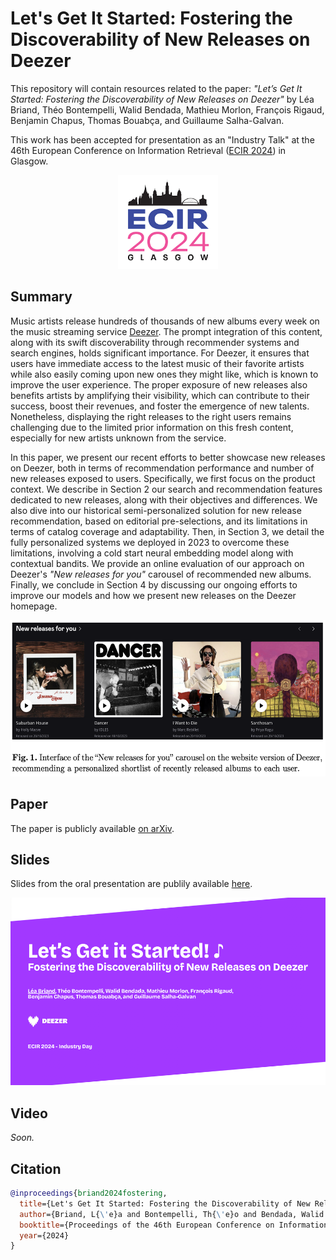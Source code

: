 # Let's Get It Started: Fostering the Discoverability of New Releases on Deezer

This repository will contain resources related to the paper: _"Let’s Get It Started: Fostering the Discoverability of New Releases on Deezer"_ by Léa Briand, Théo Bontempelli, Walid Bendada, Mathieu Morlon, François Rigaud, Benjamin Chapus, Thomas Bouabça, and Guillaume Salha-Galvan.

This work has been accepted for presentation as an "Industry Talk" at the 46th European Conference on Information Retrieval  ([ECIR 2024](https://www.ecir2024.org/)) in Glasgow.

<p align="center">
  <img height="150" src="figures/ecir.png">
</p>


## Summary 

Music artists release hundreds of thousands of new albums every week on the music streaming service [Deezer](https://www.deezer.com/fr/).
The prompt integration of this content, along with its swift discoverability through recommender systems and search engines, holds significant importance. For Deezer, it ensures that users have immediate access to the latest music of their favorite artists while also easily coming upon new ones they might like, which is known to improve the user experience. The proper exposure of new releases also benefits artists by amplifying their visibility, which
can contribute to their success, boost their revenues, and foster the emergence
of new talents. Nonetheless, displaying the right releases to the right users remains challenging due to the limited prior information on this fresh content, especially for new artists unknown from the service.

In this paper, we present our recent efforts to better showcase new releases on Deezer, both in terms of recommendation performance and number of new releases exposed to users. Specifically, we first focus on the product context. We describe in Section 2 our search and recommendation features dedicated to new releases, along with their objectives and differences. We also dive into our historical semi-personalized solution for new release recommendation, based on editorial pre-selections, and its limitations in terms of catalog coverage and adaptability. Then, in Section 3, we detail the fully personalized systems we deployed in 2023 to overcome these limitations, involving a cold start neural embedding model along with contextual bandits. We provide an online evaluation of our approach on Deezer's _"New releases for you"_ carousel of recommended new albums. Finally, we conclude in Section 4 by discussing our ongoing efforts to improve our models and how we present new releases on the Deezer homepage.

<p align="center">
  <img height="250" src="figures/carousel.png">
</p>


## Paper

The paper is publicly available [on arXiv](https://arxiv.org/pdf/2401.02827.pdf).

## Slides

Slides from the oral presentation are publily available [here](https://github.com/deezer/new-releases-ecir2024/blob/main/slides/briand_ecir2024.pdf).

<p align="center">
  <img height="300" src="figures/cover.png">
</p>


## Video

_Soon._

## Citation

```BibTeX
@inproceedings{briand2024fostering,
  title={Let's Get It Started: Fostering the Discoverability of New Releases on Deezer},
  author={Briand, L{\'e}a and Bontempelli, Th{\'e}o and Bendada, Walid and Morlon, Mathieu and Rigaud, Fran{\c{c}}ois and Chapus, Benjamin and Bouab{\c{c}}a, Thomas and Salha-Galvan, Guillaume},
  booktitle={Proceedings of the 46th European Conference on Information Retrieval},
  year={2024}
}
```

